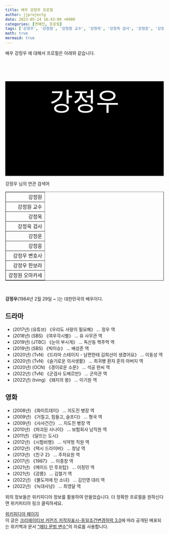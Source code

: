 ```yaml
---
title: 배우 강정우 프로필
author: jjprojectg
date: 2023-05-24 16:43:09 +0900
categories: [연예인, 프로필]
tags: ['강정우', '강정원', '강정원 교수', '강정욱', '강정욱 검사', '강정운', '강정웅', '강정우 변호사', '강정우 한보라', '강정원 오마카세']
math: true
mermaid: true
---
```


<p>
배우 강정우 에 대해서  프로필은 아래와 같습니다. 
</p>
<div class="textimage_container" style="background-color:black ; width:100%; height:300px; ">
  <p style=" color: white; text-align: center;font-size:80">강정우</p>
</div>
<p>
 강정우 님의 연관 검색어
</p>
<table  border="1" class="dataframe"> <tr style="text-align: right;"> <td> 강정원 </td></tr> <tr style="text-align: right;"> <td> 강정원 교수 </td></tr> <tr style="text-align: right;"> <td> 강정욱 </td></tr> <tr style="text-align: right;"> <td> 강정욱 검사 </td></tr> <tr style="text-align: right;"> <td> 강정운 </td></tr> <tr style="text-align: right;"> <td> 강정웅 </td></tr> <tr style="text-align: right;"> <td> 강정우 변호사 </td></tr> <tr style="text-align: right;"> <td> 강정우 한보라 </td></tr> <tr style="text-align: right;"> <td> 강정원 오마카세 </td></tr></table>
<br />
<p><span></span>
</p>
<p><b>강정우</b>(1984년 2월 29일 ~ )는 대한민국의 배우이다.
</p>

<h2>드라마</h2>
<ul><li>(2017년) (유튜브) 《우리도 사랑이 필요해》 ... 정우 역</li>
<li>(2018년) (SBS) 《여우각시별》 ... 유 사무관 역</li>
<li>(2019년) (JTBC) 《눈이 부시게》 ... 독산동 핵주먹 역</li>
<li>(2019년) (SBS) 《빅이슈》 ... 배성준 역</li>
<li>(2020년) (TvN) 《드라마 스테이지 - 남편한테 김희선이 생겼어요》 ... 이동성 역</li>
<li>(2020년) (TvN) 《슬기로운 의사생활》 ... 희귀병 환자 훈의 아버지 역</li>
<li>(2020년) (OCN) 《경이로운 소문》 ... 석공 한씨 역</li>
<li>(2022년) (TvN) 《군검사 도베르만》 ... 군의관 역</li>
<li>(2022년) (tving) 《돼지의 왕》 ... 이기원 역</li></ul>

<h2>영화</h2>
<ul><li>(2008년) 《화이트데이》 ... 지도진 병장 역</li>
<li>(2009년) 《거칠고, 힘들고, 슬프다》 ... 형국 역</li>
<li>(2009년) 《사사건건》 ... 지도진 병장 역</li>
<li>(2010년) 《파괴된 사나이》 ... 보험회사 남직원 역</li>
<li>(2011년) 《달뜨는 도시》</li>
<li>(2012년) 《시험비행》 ... 식약청 직원 역</li>
<li>(2012년) 《택시 드라이버》 ... 창남 역</li>
<li>(2013년) 《친구 2》 ... 주차요원 역</li>
<li>(2017년) 《1987》 ... 이종창 역</li>
<li>(2021년) 《메이드 인 루프탑》 ... 이정민 역</li>
<li>(2021년) 《강릉》 ... 김철기 역</li>
<li>(2022년) 《불도저에 탄 소녀》 ... 김인영 대리 역</li>
<li>(2022년) 《늑대사냥》 ... 최영달 역</li></ul><!-- 
NewPP limit report
Parsed by mw2293
Cached time: 20230524074308
Cache expiry: 58613
Reduced expiry: true
Complications: []
CPU time usage: 0.117 seconds
Real time usage: 0.215 seconds
Preprocessor visited node count: 965/1000000
Post‐expand include size: 4806/2097152 bytes
Template argument size: 702/2097152 bytes
Highest expansion depth: 14/100
Expensive parser function count: 0/500
Unstrip recursion depth: 0/20
Unstrip post‐expand size: 749/5000000 bytes
Lua time usage: 0.017/10.000 seconds
Lua memory usage: 1250867/52428800 bytes
Number of Wikibase entities loaded: 1/400
--><!--
Transclusion expansion time report (%,ms,calls,template)
100.00%  198.958      1 -total
 70.35%  139.971      1 틀:위키데이터_속성_추적
 29.60%   58.886      1 틀:영화인_정보
 27.51%   54.736      1 틀:정보상자
  4.33%    8.605      1 틀:KOR
  4.14%    8.241      1 틀:출생일과_나이
  3.30%    6.564      1 틀:국기나라
  2.47%    4.921      1 틀:나라자료_대한민국
  2.41%    4.800      1 틀:출생일
  1.91%    3.809     19 틀:Nowrap
--><!-- Saved in parser cache with key kowiki:pcache:idhash:3391662-0!canonical and timestamp 20230524074308 and revision id 34346815. Rendering was triggered because: api-parse
 -->
<p>
위의 정보들은 위키피디아 정보를 활용하여 만들었습니다. 
더 정확한 프로필을 원하신다면 위키피티아 링크 클릭하세요. 
</p>
<a href="https://ko.wikipedia.org/wiki/강정우_(배우)" >위키피디아 페이지 </a>


<footer>
이 글은 <a href="https://creativecommons.org/licenses/by-sa/3.0/">크리에이티브 커먼즈 저작자표시-동일조건변경허락 3.0</a>에 따라 공개된 배포되는 위키백과 문서 <a href="https://ko.wikipedia.org/wiki/메타_문법_변수">"메타 문법 변수"</a>의 자료를 사용합니다.
</footer>
